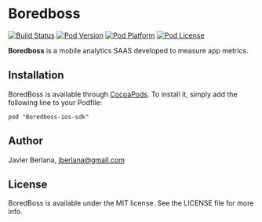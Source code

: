 Boredboss
===============

[![Build Status](http://img.shields.io/travis/Boredboss-ios-sdk.svg/Boredboss-ios-sdk.svg/master.svg?style=flat)](https://travis-ci.org/Boredboss-ios-sdk.svg/Boredboss-ios-sdk.svg)
[![Pod Version](http://img.shields.io/cocoapods/v/Boredboss-ios-sdk.svg.svg?style=flat)](http://cocoadocs.org/docsets/Boredboss-ios-sdk.svg/)
[![Pod Platform](http://img.shields.io/cocoapods/p/Boredboss-ios-sdk.svg.svg?style=flat)](http://cocoadocs.org/docsets/Boredboss-ios-sdk.svg/)
[![Pod License](http://img.shields.io/cocoapods/l/Boredboss-ios-sdk.svg.svg?style=flat)](http://opensource.org/licenses/mit)

**Boredboss**  is a mobile analytics SAAS developed to measure app metrics.

## Installation

BoredBoss is available through [CocoaPods](http://cocoapods.org). To install
it, simply add the following line to your Podfile:

    pod "Boredboss-ios-sdk"

## Author

Javier Berlana, jberlana@gmail.com

## License

BoredBoss is available under the MIT license. See the LICENSE file for more info.

